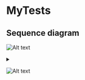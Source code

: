 # MyTests

## Sequence diagram

![Alt text](https://g.gravizo.com/svg?https%3A%2F%2Fgithub.com%2FLiorinco%2FMyTests%2Fblob%2Fmaster%2FREADME.md)
<details> 
<summary></summary>
custom_mark10
  digraph G {
    aize ="4,4";
    main [shape=box];
    main -> parse [weight=8];
    parse -> execute;
    main -> init [style=dotted];
    main -> cleanup;
    execute -> { make_string; printf};
    init -> make_string;
    edge [color=red];
    main -> printf [style=bold,label="100 times"];
    make_string [label="make a string"];
    node [shape=box,style=filled,color=".7 .3 1.0"];
    execute -> compare;
  }
custom_mark10
</details>

![Alt text](http://g.gravizo.com/source?https%3A%2F%2Fbitbucket.org%2FTLmaK0%2Fgravizo-example%2Fraw%2Fmaster%2Fsource.uml)

